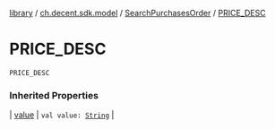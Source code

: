 [library](../../index.md) / [ch.decent.sdk.model](../index.md) / [SearchPurchasesOrder](index.md) / [PRICE_DESC](./-p-r-i-c-e_-d-e-s-c.md)

# PRICE_DESC

`PRICE_DESC`

### Inherited Properties

| [value](value.md) | `val value: `[`String`](https://kotlinlang.org/api/latest/jvm/stdlib/kotlin/-string/index.html) |

